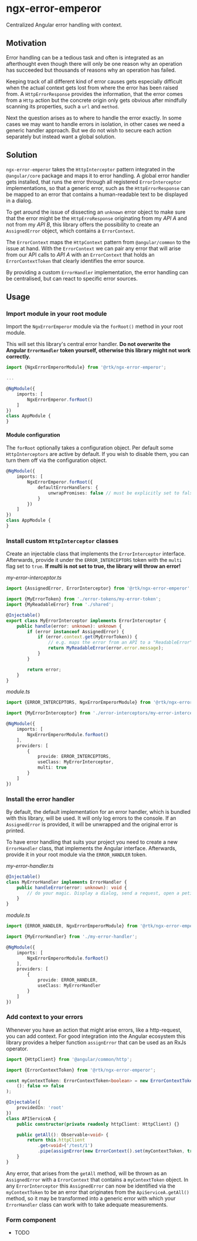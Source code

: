 # ngx-error-emperor

Centralized Angular error handling with context.

## Motivation

Error handling can be a tedious task and often is integrated as an afterthought even though
there will only be one reason why an operation has succeeded but thousands of reasons why an operation has failed.

Keeping track of all different kind of error causes gets especially difficult when the actual context gets lost from where
the error has been raised from. A `HttpErrorResponse` provides the information, that the error comes from a `Http` action
but the concrete origin only gets obvious after mindfully scanning its properties, such a `url` and `method`.

Next the question arises as to where to handle the error exactly. In some cases we may want to handle errors in isolation,
in other cases we need a generic handler approach. But we do not wish to secure each action separately but instead want
a global solution.

## Solution

`ngx-error-emperor` takes the `HttpInterceptor` pattern integrated in the `@angular/core` package and maps it to error handling.
A global error handler gets installed, that runs the error through all registered `ErrorInterceptor` implementations, so that a
generic error, such as the `HttpErrorResponse` can be mapped to an error that contains a human-readable text to be displayed in a
dialog.

To get around the issue of dissecting an `unknown` error object to make sure that the error might be the `HttpErroResponse` originating
from my _API A_ and not from my _API B_, this library offers the possibility to create an `AssignedError` object, which contains a `ErrorContext`.

The `ErrorContext` maps the `HttpContext` pattern from `@angular/common` to the issue at hand. With the `ErrorContext` we can pair any error that will
arise from our API calls to _API A_ with an `ErrorContext` that holds an `ErrorContextToken` that clearly identifies the error source.

By providing a custom `ErrorHandler` implementation, the error handling can be centralised, but can react to specific error sources.

## Usage

### Import module in your root module

Import the `NgxErrorEmperor` module via the `forRoot()` method in your root module.

This will set this library's central error handler.
**Do not overwrite the Angular `ErrorHandler` token yourself, otherwise this library might not work correctly.**

```ts
import {NgxErrorEmperorModule} from '@rtk/ngx-error-emperor';

...

@NgModule({
    imports: [
        NgxErrorEmperor.forRoot()
    ]
})
class AppModule {
}
```

#### Module configuration

The `forRoot` optionally takes a configuration object. Per default some `HttpInterceptors` are active by default.
If you wish to disable them, you can turn them off via the configuration object.

```ts
@NgModule({
    imports: [
        NgxErrorEmperor.forRoot({
            defaultErrorHandlers: {
                unwrapPromises: false // must be explicitly set to false
            }
        })
    ]
})
class AppModule {
}
```

### Install custom `HttpInterceptor` classes

Create an injectable class that implements the `ErrorInterceptor` interface. Afterwards, provide it under the `ERROR_INTERCEPTORS`
token with the `multi` flag set to `true`. **If multi is not set to true, the library will throw an error!**

_my-error-interceptor.ts_

```ts
import {AssignedError, ErrorInterceptor} from '@rtk/ngx-error-emperor';

import {MyErrorToken} from './error-tokens/my-error-token';
import {MyReadableError} from './shared';

@Injectable()
export class MyErrorInterceptor implements ErrorInterceptor {
    public handle(error: unknown): unknown {
        if (error instanceof AssignedError) {
            if (error.context.get(MyErrorToken)) {
                // e.g. maps the error from an API to a "ReadableError" associated with a message from the API
                return MyReadableError(error.error.message);
            }
        }

        return error;
    }
}
```

_module.ts_

```ts
import {ERROR_INTERCEPTORS, NgxErrorEmperorModule} from '@rtk/ngx-error-emperor';

import {MyErrorInterceptor} from './error-interceptors/my-error-interceptor';

@NgModule({
    imports: [
        NgxErrorEmperorModule.forRoot()
    ],
    providers: [
        {
            provide: ERROR_INTERCEPTORS,
            useClass: MyErrorInterceptor,
            multi: true
        }
    ]
})
```

### Install the error handler

By default, the default implementation for an error handler, which is bundled with this library, will be used. It will only log errors
to the console. If an `AssignedError` is provided, it will be unwrapped and the original error is printed.

To have error handling that suits your project you need to create a new `ErrorHandler` class, that implements the Angular interface. Afterwards, provide it
in your root module via the `ERROR_HANDLER` token.

_my-error-handler.ts_

```ts
@Injectable()
class MyErrorHandler implements ErrorHandler {
    public handleError(error: unknown): void {
        // do your magic. Display a dialog, send a request, open a petition against all errors or run away from your errors
    }
}
```

_module.ts_

```ts
import {ERROR_HANDLER, NgxErrorEmperorModule} from '@rtk/ngx-error-emperor';

import {MyErrorHandler} from './my-error-handler';

@NgModule({
    imports: [
        NgxErrorEmperorModule.forRoot()
    ],
    providers: [
        {
            provide: ERROR_HANDLER,
            useClass: MyErrorHandler
        }
    ]
})
```

### Add context to your errors

Whenever you have an action that might arise errors, like a http-request, you can add context. For good integration into the
Angular ecosystem this library provides a helper function `assignError` that can be used as an RxJs operator.

```ts
import {HttpClient} from '@angular/common/http';

import {ErrorContextToken} from '@rtk/ngx-error-emperor';

const myContextToken: ErrorContextToken<boolean> = new ErrorContextToken(
    (): false => false
);

@Injectable({
    providedIn: 'root'
})
class APIServiceA {
    public constructor(private readonly httpClient: HttpClient) {}

    public getAll(): Observable<void> {
        return this.httpClient
            .get<void>('/test/1')
            .pipe(assignError(new ErrorContext().set(myContextToken, true)));
    }
}
```

Any error, that arises from the `getAll` method, will be thrown as an `AssignedError` with a `ErrorContext` that contains a
`myContextToken` object. In any `ErrorInterceptor` this `AssignedError` can now be identified via the `myContextToken` to be an error that
originates from the `ApiServiceA.getAll()` method, so it may be transformed into a generic error with which your `ErrorHandler` class can work
with to take adequate measurements.

### Form component

- TODO
